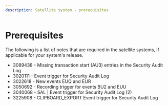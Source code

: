 ```yaml
---
description: Satellite system - prerequisites
---
```


# Prerequisites

The following is a list of notes that are required in the satellite systems, if applicable for your system's release.&#x20;

* 3089438 - Missing transaction start (AU3) entries in the Security Audit Log
* 3020111 - Event trigger for Security Audit Log
* 3022618 - New events EUQ and EUR
* 3050692 - Recording trigger for events BU2 and EUU
* 3040068 - SAL | Event trigger for Security Audit Log (2)
* 3225908 - CLIPBOARD\_EXPORT Event trigger for Security Audit Log
